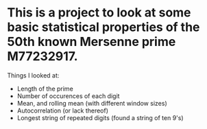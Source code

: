 # This is a project to look at some basic statistical properties of the 50th known Mersenne prime M77232917.

Things I looked at:
- Length of the prime
- Number of occurences of each digit
- Mean, and rolling mean (with different window sizes)
- Autocorrelation (or lack thereof)
- Longest string of repeated digits (found a string of ten 9's)

